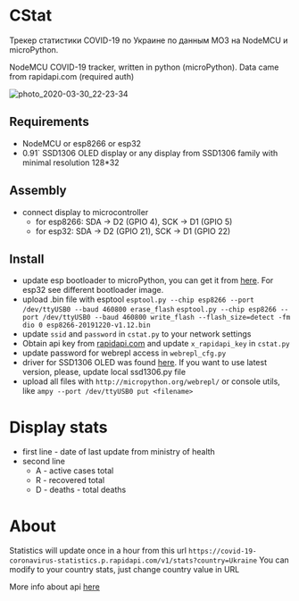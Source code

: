 # CStat
Трекер статистики COVID-19 по Украине по данным МОЗ на NodeMCU и microPython.

NodeMCU COVID-19 tracker, written in python (microPython). Data came from rapidapi.com (required auth)
 
![photo_2020-03-30_22-23-34](https://user-images.githubusercontent.com/3332506/77953041-4d60a000-72d5-11ea-94ad-0fafef8a7a6e.jpg)

## Requirements
* NodeMCU or esp8266 or esp32
* 0.91` SSD1306 OLED display or any display from SSD1306 family with minimal resolution 128*32

## Assembly
* connect display to microcontroller
    * for esp8266: SDA -> D2 (GPIO 4), SCK -> D1 (GPIO 5)
    * for esp32: SDA -> D2 (GPIO 21), SCK -> D1 (GPIO 22)

## Install
* update esp bootloader to microPython, you can get it from [here](http://micropython.org/download#esp8266). For esp32 see different bootloader image.
* upload .bin file with esptool
`esptool.py --chip esp8266 --port /dev/ttyUSB0 --baud 460800 erase_flash`
`esptool.py --chip esp8266 --port /dev/ttyUSB0 --baud 460800 write_flash --flash_size=detect -fm dio 0 esp8266-20191220-v1.12.bin`
* update `ssid` and `password` in `cstat.py` to your network settings
* Obtain api key from [rapidapi.com](https://rapidapi.com/KishCom/api/covid-19-coronavirus-statistics) and update `x_rapidapi_key` in `cstat.py`
* update password for webrepl access in `webrepl_cfg.py`
* driver for SSD1306 OLED was found [here](https://github.com/micropython/micropython/blob/master/drivers/display/ssd1306.py). If you want to use latest version, please, update local ssd1306.py file
* upload all files with `http://micropython.org/webrepl/` or console utils, like `ampy --port /dev/ttyUSB0 put <filename>`

# Display stats
* first line - date of last update from ministry of health
* second line 
    * A - active cases total
    * R - recovered total
    * D - deaths - total deaths 

# About
Statistics will update once in a hour from this url `https://covid-19-coronavirus-statistics.p.rapidapi.com/v1/stats?country=Ukraine`
You can modify to your country stats, just change country value in URL

More info about api [here](https://rapidapi.com/KishCom/api/covid-19-coronavirus-statistics) 
